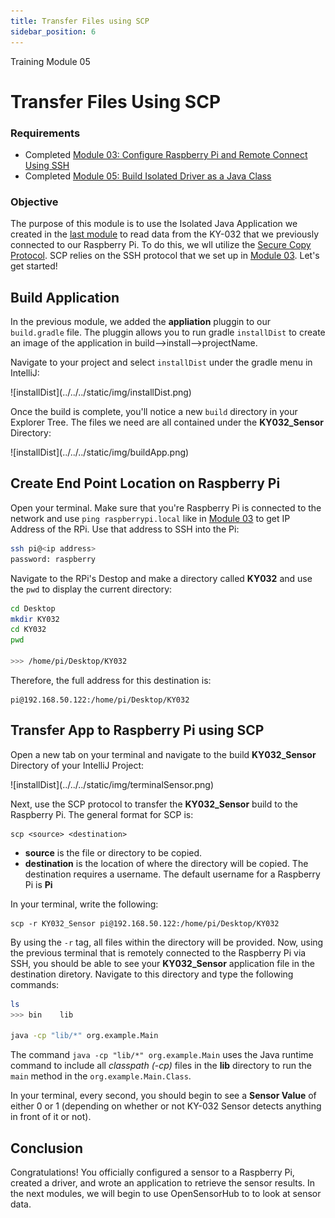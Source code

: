 ```yaml
---
title: Transfer Files using SCP
sidebar_position: 6
---
```


<div style={{ color:"#039dfc", fontWeight:"bold" }} >
    Training Module 05
</div>

# Transfer Files Using SCP
### Requirements
- Completed [Module 03: Configure Raspberry Pi and Remote Connect Using SSH](03_Configure_RPI_and_SSH.md)
- Completed [Module 05: Build Isolated Driver as a Java Class](05_Build_Driver_Class.md)

### Objective
The purpose of this module is to use the Isolated Java Application we created in the [last module](05_Build_Driver_Class.md) to read data from the KY-032 that we previously connected to our Raspberry Pi. To do this, we wll utilize the [Secure Copy Protocol](https://en.wikipedia.org/wiki/Secure_copy_protocol). SCP relies on the SSH protocol that we set up in [Module 03](03_Configure_RPI_and_SSH.md). Let's get started!

## Build Application
In the previous module, we added the <b>appliation</b> pluggin to our ```build.gradle``` file. The pluggin allows you to run gradle ```installDist``` to create an image of the application in build-->install-->projectName. 

Navigate to your project and select ```installDist``` under the gradle menu in IntelliJ:
<div className="imgContainerVert">
![installDist](../../../static/img/installDist.png)
</div>

Once the build is complete, you'll notice a new ```build``` directory in your Explorer Tree. The files we need are all contained under the <b>KY032_Sensor</b> Directory:
<div className="imgContainerVert">
![installDist](../../../static/img/buildApp.png)
</div>

## Create End Point Location on Raspberry Pi
Open your terminal. Make sure that you're Raspberry Pi is connected to the network and use ```ping raspberrypi.local``` like in [Module 03](03_Configure_RPI_and_SSH.md) to get IP Address of the RPi. Use that address to SSH into the Pi:
```bash
ssh pi@<ip address>
password: raspberry
```
Navigate to the RPi's Destop and make a directory called <b>KY032</b> and use the ```pwd``` to display the current directory:
```bash
cd Desktop
mkdir KY032
cd KY032
pwd

>>> /home/pi/Desktop/KY032
```

Therefore, the full address for this destination is:
```
pi@192.168.50.122:/home/pi/Desktop/KY032
```


## Transfer App to Raspberry Pi using SCP
Open a new tab on your terminal and navigate to the build <b>KY032_Sensor</b> Directory of your IntelliJ Project:
<div className="imgContainerVert">
![installDist](../../../static/img/terminalSensor.png)
</div>



Next, use the SCP protocol to transfer the <b>KY032_Sensor</b> build to the Raspberry Pi. The general format for SCP is:
```
scp <source> <destination>
```
- <b>source</b> is the file or directory to be copied. 
- <b>destination</b> is the location of where the directory will be copied. The destination requires a username. The default username for a Raspberry Pi is <b>Pi</b> 

In your terminal, write the following:

```
scp -r KY032_Sensor pi@192.168.50.122:/home/pi/Desktop/KY032
```

By using the ```-r``` tag, all files within the directory will be provided. Now, using the previous terminal that is remotely connected to the Raspberry Pi via SSH, you should be able to see your <b>KY032_Sensor</b> application file in the destination diretory. Navigate to this directory and type the following commands:

```bash
ls
>>> bin    lib

java -cp "lib/*" org.example.Main
```

The command ```java -cp "lib/*" org.example.Main``` uses the Java runtime command to include all <em>classpath (-cp)</em> files in the <b>lib</b> directory to run the ```main``` method in the ```org.example.Main.Class```.

In your terminal, every second, you should begin to see a <b>Sensor Value</b> of either 0 or 1 (depending on whether or not KY-032 Sensor detects anything in front of it or not).


## Conclusion
Congratulations! You officially configured a sensor to a Raspberry Pi, created a driver, and wrote an application to retrieve the sensor results. In the next modules, we will begin to use OpenSensorHub to to look at sensor data. 